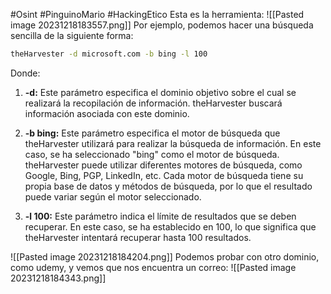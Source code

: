 #Osint #PinguinoMario #HackingEtico 
Esta es la herramienta:
![[Pasted image 20231218183557.png]]
Por ejemplo, podemos hacer una búsqueda sencilla de la siguiente forma:
```bash
theHarvester -d microsoft.com -b bing -l 100
```
Donde:
1. **-d:** Este parámetro especifica el dominio objetivo sobre el cual se realizará la recopilación de información. theHarvester buscará información asociada con este dominio.
    
2. **-b bing:** Este parámetro especifica el motor de búsqueda que theHarvester utilizará para realizar la búsqueda de información. En este caso, se ha seleccionado "bing" como el motor de búsqueda. theHarvester puede utilizar diferentes motores de búsqueda, como Google, Bing, PGP, LinkedIn, etc. Cada motor de búsqueda tiene su propia base de datos y métodos de búsqueda, por lo que el resultado puede variar según el motor seleccionado.
    
3. **-l 100:** Este parámetro indica el límite de resultados que se deben recuperar. En este caso, se ha establecido en 100, lo que significa que theHarvester intentará recuperar hasta 100 resultados.

![[Pasted image 20231218184204.png]]
Podemos probar con otro dominio, como udemy, y vemos que nos encuentra un correo:
![[Pasted image 20231218184343.png]]
